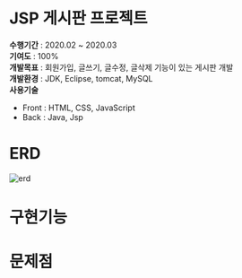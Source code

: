 # JSP 게시판 프로젝트
**수행기간** : 2020.02 ~ 2020.03   
**기여도** : 100%  
**개발목표** : 회원가입, 글쓰기, 글수정, 글삭제 기능이 있는 게시판 개발  
**개발환경** : JDK, Eclipse, tomcat, MySQL  
**사용기술**
- Front : HTML, CSS, JavaScript   
- Back : Java, Jsp   
 
# ERD
![erd](/readmeImages/800x400.jpg)

# 구현기능

# 문제점
